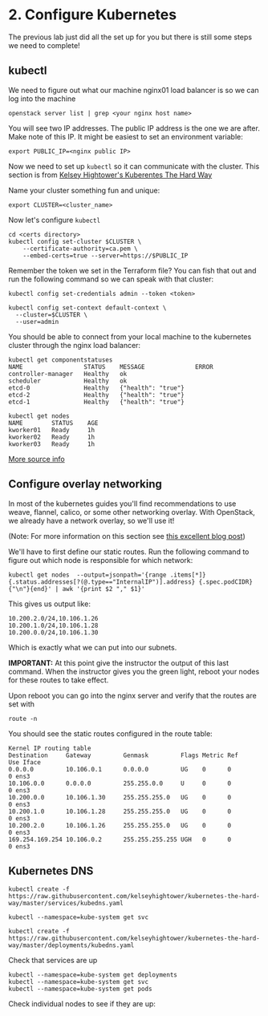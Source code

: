 # 2. Configure Kubernetes

The previous lab just did all the set up for you but there is still some steps we need to complete!

## kubectl

We need to figure out what our machine nginx01 load balancer is so we can log into the machine

```
openstack server list | grep <your nginx host name>
```

You will see two IP addresses.  The public IP address is the one we are after.  Make note of this IP.  It might be easiest to set an environment variable: 

```
export PUBLIC_IP=<nginx public IP>
```

Now we need to set up ```kubectl``` so it can communicate with the cluster. This section is from [Kelsey Hightower's Kuberentes The Hard Way](https://github.com/kelseyhightower/kubernetes-the-hard-way/blob/master/docs/06-kubectl.md)

Name your cluster something fun and unique:

```
export CLUSTER=<cluster_name>
```
Now let's configure ```kubectl```

```
cd <certs directory>
kubectl config set-cluster $CLUSTER \
	--certificate-authority=ca.pem \
	--embed-certs=true --server=https://$PUBLIC_IP
```

Remember the token we set in the Terraform file?  You can fish that out and run the following command so we can speak with that cluster: 

```
kubectl config set-credentials admin --token <token>
```

```
kubectl config set-context default-context \
  --cluster=$CLUSTER \
  --user=admin
```

You should be able to connect from your local machine to the kubernetes cluster through the nginx load balancer:

```
kubectl get componentstatuses
NAME                 STATUS    MESSAGE              ERROR
controller-manager   Healthy   ok                   
scheduler            Healthy   ok                   
etcd-0               Healthy   {"health": "true"}   
etcd-2               Healthy   {"health": "true"}   
etcd-1               Healthy   {"health": "true"}
```
```
kubectl get nodes
NAME        STATUS    AGE
kworker01   Ready     1h
kworker02   Ready     1h
kworker03   Ready     1h
```

[More source info](http://kubernetes.io/docs/user-guide/kubectl-cheatsheet/)

## Configure overlay networking

In most of the kubernetes guides you'll find recommendations to use weave, flannel, calico, or some other networking overlay.  With OpenStack, we already have a network overlay, so we'll use it!

(Note: For more information on this section see [this excellent blog post](http://blogs.cisco.com/cloud/deploy-a-kubernetes-cluster-on-openstack-using-ansible))

We'll have to first define our static routes.  Run the following command to figure out which node is responsible for which network: 

```
kubectl get nodes  --output=jsonpath='{range .items[*]}{.status.addresses[?(@.type=="InternalIP")].address} {.spec.podCIDR} {"\n"}{end}' | awk '{print $2 "," $1}'
```
This gives us output like: 

```
10.200.2.0/24,10.106.1.26
10.200.1.0/24,10.106.1.28
10.200.0.0/24,10.106.1.30
```
Which is exactly what we can put into our subnets.  

__IMPORTANT:__ At this point give the instructor the output of this last command.  When the instructor gives you the green light, reboot your nodes for these routes to take effect. 
 
Upon reboot you can go into the nginx server and verify that the routes are set with

```
route -n 
```
You should see the static routes configured in the route table: 

```
Kernel IP routing table
Destination     Gateway         Genmask         Flags Metric Ref    Use Iface
0.0.0.0         10.106.0.1      0.0.0.0         UG    0      0        0 ens3
10.106.0.0      0.0.0.0         255.255.0.0     U     0      0        0 ens3
10.200.0.0      10.106.1.30     255.255.255.0   UG    0      0        0 ens3
10.200.1.0      10.106.1.28     255.255.255.0   UG    0      0        0 ens3
10.200.2.0      10.106.1.26     255.255.255.0   UG    0      0        0 ens3
169.254.169.254 10.106.0.2      255.255.255.255 UGH   0      0        0 ens3
```

## Kubernetes DNS

```
kubectl create -f https://raw.githubusercontent.com/kelseyhightower/kubernetes-the-hard-way/master/services/kubedns.yaml
```

```
kubectl --namespace=kube-system get svc
```

```
kubectl create -f https://raw.githubusercontent.com/kelseyhightower/kubernetes-the-hard-way/master/deployments/kubedns.yaml
```

Check that services are up

```
kubectl --namespace=kube-system get deployments
kubectl --namespace=kube-system get svc
kubectl --namespace=kube-system get pods
```
Check individual nodes to see if they are up: 

```

